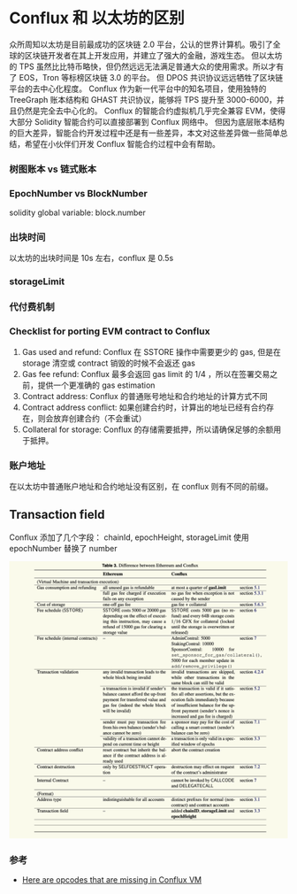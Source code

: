 Conflux 和 以太坊的区别
===
众所周知以太坊是目前最成功的区块链 2.0 平台，公认的世界计算机。吸引了全球的区块链开发者在其上开发应用，并建立了强大的金融，游戏生态。
但以太坊的 TPS 虽然比比特币略快，但仍然远远无法满足普通大众的使用需求。所以才有了 EOS，Tron 等标榜区块链 3.0 的平台。
但 DPOS 共识协议远远牺牲了区块链平台的去中心化程度。
Conflux 作为新一代平台中的知名项目，使用独特的 TreeGraph 账本结构和 GHAST 共识协议，能够将 TPS 提升至 3000-6000，并且仍然是完全去中心化的。
Conflux 的智能合约虚拟机几乎完全兼容 EVM，使得大部分 Solidity 智能合约可以直接部署到 Conflux 网络中。
但因为底层账本结构的巨大差异，智能合约开发过程中还是有一些差异，本文对这些差异做一些简单总结，希望在小伙伴们开发 Conflux 智能合约过程中会有帮助。


### 树图账本 vs 链式账本


### EpochNumber vs BlockNumber


solidity global variable: block.number

### 出块时间
以太坊的出块时间是 10s 左右，conflux 是 0.5s

### storageLimit


### 代付费机制


###  Checklist for porting EVM contract to Conflux

1. Gas used and refund: Conflux 在 SSTORE 操作中需要更少的 gas, 但是在 storage 清空或 contract 销毁的时候不会返还 gas
2. Gas fee refund: Conflux 最多会返回 gas limit 的 1/4 ，所以在签署交易之前，提供一个更准确的 gas estimation
3. Contract address: Conflux 的普通账号地址和合约地址的计算方式不同
4. Contract address conflict: 如果创建合约时，计算出的地址已经有合约存在，则会放弃创建合约（不会重试）
5. Collateral for storage: Conflux 的存储需要抵押，所以请确保足够的余额用于抵押。


### 账户地址

在以太坊中普通账户地址和合约地址没有区别，在 conflux 则有不同的前缀。


## Transaction field

Conflux 添加了几个字段： chainId, epochHeight, storageLimit
使用 epochNumber 替换了 number


![](../images/eth-vs-conflux.png)


### 参考

* [Here are opcodes that are missing in Conflux VM](https://github.com/Conflux-Chain/conflux-rust/issues/1442)